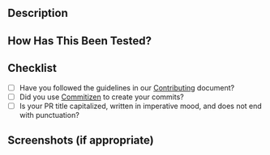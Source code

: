 ## Description
<!--- Describe your changes -->
<!--- Why is this change required? What problem does it solve? -->
<!--- If it fixes an open issue, please link to the issue here. -->

## How Has This Been Tested?
<!--- Please describe in detail how you tested your changes. -->
<!--- Include details of your testing environment, and the tests you ran. -->
<!--- see how your change affects other areas of the code, etc. -->

## Checklist

* [ ] Have you followed the guidelines in our [Contributing](/CONTRIBUTING.md)
document?
* [ ] Did you use [Commitizen](https://commitizen-tools.github.io/commitizen/)
to create your commits?
* [ ] Is your PR title capitalized, written in imperative mood, and does not
end with punctuation?

## Screenshots (if appropriate)
<!--- Screenshots -->
